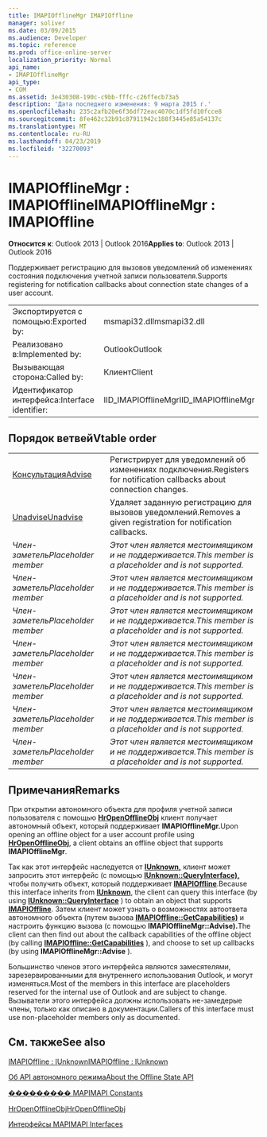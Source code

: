 ```yaml
---
title: IMAPIOfflineMgr IMAPIOffline
manager: soliver
ms.date: 03/09/2015
ms.audience: Developer
ms.topic: reference
ms.prod: office-online-server
localization_priority: Normal
api_name:
- IMAPIOfflineMgr
api_type:
- COM
ms.assetid: 3e430308-190c-c9bb-fffc-c26ffecb73a5
description: 'Дата последнего изменения: 9 марта 2015 г.'
ms.openlocfilehash: 235c2afb20e6f36df72eac4070c1df5fd10fcce8
ms.sourcegitcommit: 8fe462c32b91c87911942c188f3445e85a54137c
ms.translationtype: MT
ms.contentlocale: ru-RU
ms.lasthandoff: 04/23/2019
ms.locfileid: "32270093"
---
```

# <a name="imapiofflinemgr--imapioffline"></a><span data-ttu-id="51f07-103">IMAPIOfflineMgr : IMAPIOffline</span><span class="sxs-lookup"><span data-stu-id="51f07-103">IMAPIOfflineMgr : IMAPIOffline</span></span>

  
  
<span data-ttu-id="51f07-104">**Относится к**: Outlook 2013 | Outlook 2016</span><span class="sxs-lookup"><span data-stu-id="51f07-104">**Applies to**: Outlook 2013 | Outlook 2016</span></span> 
  
<span data-ttu-id="51f07-105">Поддерживает регистрацию для вызовов уведомлений об изменениях состояния подключения учетной записи пользователя.</span><span class="sxs-lookup"><span data-stu-id="51f07-105">Supports registering for notification callbacks about connection state changes of a user account.</span></span>
  
|||
|:-----|:-----|
|<span data-ttu-id="51f07-106">Экспортируется с помощью:</span><span class="sxs-lookup"><span data-stu-id="51f07-106">Exported by:</span></span>  <br/> |<span data-ttu-id="51f07-107">msmapi32.dll</span><span class="sxs-lookup"><span data-stu-id="51f07-107">msmapi32.dll</span></span>  <br/> |
|<span data-ttu-id="51f07-108">Реализовано в:</span><span class="sxs-lookup"><span data-stu-id="51f07-108">Implemented by:</span></span>  <br/> |<span data-ttu-id="51f07-109">Outlook</span><span class="sxs-lookup"><span data-stu-id="51f07-109">Outlook</span></span>  <br/> |
|<span data-ttu-id="51f07-110">Вызывающая сторона:</span><span class="sxs-lookup"><span data-stu-id="51f07-110">Called by:</span></span>  <br/> |<span data-ttu-id="51f07-111">Клиент</span><span class="sxs-lookup"><span data-stu-id="51f07-111">Client</span></span>  <br/> |
|<span data-ttu-id="51f07-112">Идентификатор интерфейса:</span><span class="sxs-lookup"><span data-stu-id="51f07-112">Interface identifier:</span></span>  <br/> |<span data-ttu-id="51f07-113">IID_IMAPIOfflineMgr</span><span class="sxs-lookup"><span data-stu-id="51f07-113">IID_IMAPIOfflineMgr</span></span>  <br/> |
   
## <a name="vtable-order"></a><span data-ttu-id="51f07-114">Порядок ветвей</span><span class="sxs-lookup"><span data-stu-id="51f07-114">Vtable order</span></span>

|||
|:-----|:-----|
|[<span data-ttu-id="51f07-115">Консультация</span><span class="sxs-lookup"><span data-stu-id="51f07-115">Advise</span></span>](imapiofflinemgr-advise.md) <br/> |<span data-ttu-id="51f07-116">Регистрирует для уведомлений об изменениях подключения.</span><span class="sxs-lookup"><span data-stu-id="51f07-116">Registers for notification callbacks about connection changes.</span></span>  <br/> |
|[<span data-ttu-id="51f07-117">Unadvise</span><span class="sxs-lookup"><span data-stu-id="51f07-117">Unadvise</span></span>](imapiofflinemgr-unadvise.md) <br/> |<span data-ttu-id="51f07-118">Удаляет заданную регистрацию для вызовов уведомлений.</span><span class="sxs-lookup"><span data-stu-id="51f07-118">Removes a given registration for notification callbacks.</span></span>  <br/> |
| <span data-ttu-id="51f07-119">*Член-заметель*</span><span class="sxs-lookup"><span data-stu-id="51f07-119">*Placeholder member*</span></span>  <br/> | <span data-ttu-id="51f07-120">*Этот член является местоимящиком и не поддерживается.*</span><span class="sxs-lookup"><span data-stu-id="51f07-120">*This member is a placeholder and is not supported.*</span></span>  <br/> |
| <span data-ttu-id="51f07-121">*Член-заметель*</span><span class="sxs-lookup"><span data-stu-id="51f07-121">*Placeholder member*</span></span>  <br/> | <span data-ttu-id="51f07-122">*Этот член является местоимящиком и не поддерживается.*</span><span class="sxs-lookup"><span data-stu-id="51f07-122">*This member is a placeholder and is not supported.*</span></span>  <br/> |
| <span data-ttu-id="51f07-123">*Член-заметель*</span><span class="sxs-lookup"><span data-stu-id="51f07-123">*Placeholder member*</span></span>  <br/> | <span data-ttu-id="51f07-124">*Этот член является местоимящиком и не поддерживается.*</span><span class="sxs-lookup"><span data-stu-id="51f07-124">*This member is a placeholder and is not supported.*</span></span>  <br/> |
| <span data-ttu-id="51f07-125">*Член-заметель*</span><span class="sxs-lookup"><span data-stu-id="51f07-125">*Placeholder member*</span></span>  <br/> | <span data-ttu-id="51f07-126">*Этот член является местоимящиком и не поддерживается.*</span><span class="sxs-lookup"><span data-stu-id="51f07-126">*This member is a placeholder and is not supported.*</span></span>  <br/> |
| <span data-ttu-id="51f07-127">*Член-заметель*</span><span class="sxs-lookup"><span data-stu-id="51f07-127">*Placeholder member*</span></span>  <br/> | <span data-ttu-id="51f07-128">*Этот член является местоимящиком и не поддерживается.*</span><span class="sxs-lookup"><span data-stu-id="51f07-128">*This member is a placeholder and is not supported.*</span></span>  <br/> |
| <span data-ttu-id="51f07-129">*Член-заметель*</span><span class="sxs-lookup"><span data-stu-id="51f07-129">*Placeholder member*</span></span>  <br/> | <span data-ttu-id="51f07-130">*Этот член является местоимящиком и не поддерживается.*</span><span class="sxs-lookup"><span data-stu-id="51f07-130">*This member is a placeholder and is not supported.*</span></span>  <br/> |
| <span data-ttu-id="51f07-131">*Член-заметель*</span><span class="sxs-lookup"><span data-stu-id="51f07-131">*Placeholder member*</span></span>  <br/> | <span data-ttu-id="51f07-132">*Этот член является местоимящиком и не поддерживается.*</span><span class="sxs-lookup"><span data-stu-id="51f07-132">*This member is a placeholder and is not supported.*</span></span>  <br/> |
   
## <a name="remarks"></a><span data-ttu-id="51f07-133">Примечания</span><span class="sxs-lookup"><span data-stu-id="51f07-133">Remarks</span></span>

<span data-ttu-id="51f07-134">При открытии автономного объекта для профиля учетной записи пользователя с помощью **[HrOpenOfflineObj](hropenofflineobj.md)** клиент получает автономный объект, который поддерживает **IMAPIOfflineMgr.**</span><span class="sxs-lookup"><span data-stu-id="51f07-134">Upon opening an offline object for a user account profile using **[HrOpenOfflineObj](hropenofflineobj.md)**, a client obtains an offline object that supports **IMAPIOfflineMgr**.</span></span> 
  
<span data-ttu-id="51f07-135">Так как этот интерфейс наследуется от **[IUnknown,](https://msdn.microsoft.com/library/ms680509%28v=VS.85%29.aspx)** клиент может запросить этот интерфейс (с помощью **[IUnknown::QueryInterface),](https://msdn.microsoft.com/library/ms682521%28v=VS.85%29.aspx)** чтобы получить объект, который поддерживает **[IMAPIOffline](imapiofflineiunknown.md)**.</span><span class="sxs-lookup"><span data-stu-id="51f07-135">Because this interface inherits from **[IUnknown](https://msdn.microsoft.com/library/ms680509%28v=VS.85%29.aspx)**, the client can query this interface (by using **[IUnknown::QueryInterface](https://msdn.microsoft.com/library/ms682521%28v=VS.85%29.aspx)** ) to obtain an object that supports **[IMAPIOffline](imapiofflineiunknown.md)**.</span></span> <span data-ttu-id="51f07-136">Затем клиент может узнать о возможностях автоответа автономного объекта (путем вызова **[IMAPIOffline::GetCapabilities)](imapioffline-getcapabilities.md)** и настроить функцию вызова (с помощью **IMAPIOfflineMgr::Advise).**</span><span class="sxs-lookup"><span data-stu-id="51f07-136">The client can then find out about the callback capabilities of the offline object (by calling **[IMAPIOffline::GetCapabilities](imapioffline-getcapabilities.md)** ), and choose to set up callbacks (by using **IMAPIOfflineMgr::Advise** ).</span></span> 
  
<span data-ttu-id="51f07-137">Большинство членов этого интерфейса являются замесятелями, зарезервированными для внутреннего использования Outlook, и могут изменяться.</span><span class="sxs-lookup"><span data-stu-id="51f07-137">Most of the members in this interface are placeholders reserved for the internal use of Outlook and are subject to change.</span></span> <span data-ttu-id="51f07-138">Вызыватели этого интерфейса должны использовать не-замедерые члены, только как описано в документации.</span><span class="sxs-lookup"><span data-stu-id="51f07-138">Callers of this interface must use non-placeholder members only as documented.</span></span>
  
## <a name="see-also"></a><span data-ttu-id="51f07-139">См. также</span><span class="sxs-lookup"><span data-stu-id="51f07-139">See also</span></span>



[<span data-ttu-id="51f07-140">IMAPIOffline : IUnknown</span><span class="sxs-lookup"><span data-stu-id="51f07-140">IMAPIOffline : IUnknown</span></span>](imapiofflineiunknown.md)


[<span data-ttu-id="51f07-141">Об API автономного режима</span><span class="sxs-lookup"><span data-stu-id="51f07-141">About the Offline State API</span></span>](about-the-offline-state-api.md)
  
[<span data-ttu-id="51f07-142">��������� MAPI</span><span class="sxs-lookup"><span data-stu-id="51f07-142">MAPI Constants</span></span>](mapi-constants.md)
  
[<span data-ttu-id="51f07-143">HrOpenOfflineObj</span><span class="sxs-lookup"><span data-stu-id="51f07-143">HrOpenOfflineObj</span></span>](hropenofflineobj.md)
  
[<span data-ttu-id="51f07-144">Интерфейсы MAPI</span><span class="sxs-lookup"><span data-stu-id="51f07-144">MAPI Interfaces</span></span>](mapi-interfaces.md)

